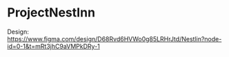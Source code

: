 # ProjectNestInn
Design: https://www.figma.com/design/D68Rvd6HVWo0g85LRHrJtd/Nestlin?node-id=0-1&t=mRt3jhC9aVMPkDRy-1
